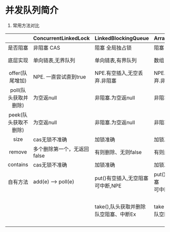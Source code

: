 # 并发队列简介

1. 常用方法对比

|                      | ConcurrentLinkedLock        | LinkedBlockingQueue                         | ArrayBlockingQueue                          | PriorityBlockingQueue                       | DelayQueue                                  |
| :------------------: | --------------------------- | ------------------------------------------- | ------------------------------------------- | ------------------------------------------- | ------------------------------------------- |
|       是否阻塞       | 非阻塞 CAS                  | 阻塞 全局独占锁                             | 阻塞 全局独占锁                             | 阻塞                                        | 阻塞                                        |
|       底层实现       | 单向链表,无界队列           | 单向链表,有界队列                           | 数组，有界队列                              | 平衡二叉树，无界队列                        | PriorityQueue无界延迟                       |
|   offer(队尾增加)    | NPE. 一直尝试直到true       | NPE.有空插入,无空丢弃.非阻塞                | NPE.有空插入,无空丢弃.非阻塞                | NPE.always true,tryGrow                     | NPE.always true                             |
| poll(队头获取并删除) | 为空返null                  | 非阻塞.为空返null                           | 非阻塞.为空返null                           | 非阻塞.为空返null                           | 非阻塞.无则返null                           |
| peek(队头获取不删除) | 为空返null                  | 非阻塞.为空返null                           | 非阻塞.为空返null                           |                                             |                                             |
|         size         | cas无锁不准确               | 加锁准确                                    | 加锁准确                                    | 加锁准确                                    | 包含(未)过期                                |
|        remove        | 多个删除第一个，无返回false | 有则删除、无则false                         | 有则删除、无则false                         |                                             |                                             |
|       contains       | cas无锁不准确               | 加锁准确                                    | 加锁准确                                    | 加锁准确                                    |                                             |
|       自有方法       | add(e)  --> poll(e)         | put()有空插入,无空阻塞<br />可中断,NPE      | put()有空插入,无空阻塞<br />可中断,NPE      | put(e)  --> offer(e)                        |                                             |
|                      |                             | take(),队头获取并删除<br />队空阻塞、中断Ex | take(),队头获取并删除<br />队空阻塞、中断Ex | take(),队头获取并删除<br />队空阻塞、中断Ex | take(),队头获取并删除<br />队空阻塞、中断Ex |

